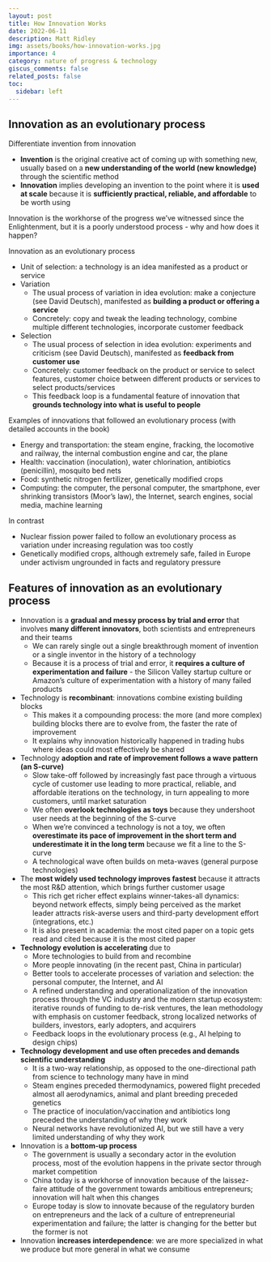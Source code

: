 ```yaml
---
layout: post
title: How Innovation Works
date: 2022-06-11
description: Matt Ridley
img: assets/books/how-innovation-works.jpg
importance: 4
category: nature of progress & technology
giscus_comments: false
related_posts: false
toc:
  sidebar: left
---
```


## Innovation as an evolutionary process

Differentiate invention from innovation
  - **Invention** is the original creative act of coming up with something new, usually based on a **new understanding of the world (new knowledge)** through the scientific method
  - **Innovation** implies developing an invention to the point where it is **used at scale** because it is **sufficiently practical, reliable, and affordable** to be worth using

Innovation is the workhorse of the progress we’ve witnessed since the Enlightenment, but it is a poorly understood process - why and how does it happen?

Innovation as an evolutionary process
- Unit of selection: a technology is an idea manifested as a product or service
- Variation
    - The usual process of variation in idea evolution: make a conjecture (see David Deutsch), manifested as **building a product or offering a service**
    - Concretely: copy and tweak the leading technology, combine multiple different technologies, incorporate customer feedback
- Selection
    - The usual process of selection in idea evolution: experiments and criticism (see David Deutsch), manifested as **feedback from customer use**
    - Concretely: customer feedback on the product or service to select features, customer choice between different products or services to select products/services
    - This feedback loop is a fundamental feature of innovation that **grounds technology into what is useful to people**

Examples of innovations that followed an evolutionary process (with detailed accounts in the book)
- Energy and transportation: the steam engine, fracking, the locomotive and railway, the internal combustion engine and car, the plane
- Health: vaccination (inoculation), water chlorination, antibiotics (penicillin), mosquito bed nets
- Food: synthetic nitrogen fertilizer, genetically modified crops
- Computing: the computer, the personal computer, the smartphone, ever shrinking transistors (Moor’s law), the Internet, search engines, social media, machine learning

In contrast
- Nuclear fission power failed to follow an evolutionary process as variation under increasing regulation was too costly
- Genetically modified crops, although extremely safe, failed in Europe under activism ungrounded in facts and regulatory pressure

## Features of innovation as an evolutionary process

- Innovation is a **gradual and messy process by trial and error** that involves **many different innovators**, both scientists and entrepreneurs and their teams
    - We can rarely single out a single breakthrough moment of invention or a single inventor in the history of a technology
    - Because it is a process of trial and error, it **requires a culture of experimentation and failure** - the Silicon Valley startup culture or Amazon’s culture of experimentation with a history of many failed products
- Technology is **recombinant**: innovations combine existing building blocks
    - This makes it a compounding process: the more (and more complex) building blocks there are to evolve from, the faster the rate of improvement
    - It explains why innovation historically happened in trading hubs where ideas could most effectively be shared
- Technology **adoption and rate of improvement follows a wave pattern (an S-curve)**
    - Slow take-off followed by increasingly fast pace through a virtuous cycle of customer use leading to more practical, reliable, and affordable iterations on the technology, in turn appealing to more customers, until market saturation
    - We often **overlook technologies as toys** because they undershoot user needs at the beginning of the S-curve
    - When we’re convinced a technology is not a toy, we often **overestimate its pace of improvement in the short term and underestimate it in the long term** because we fit a line to the S-curve
    - A technological wave often builds on meta-waves (general purpose technologies)
- The **most widely used technology improves fastest** because it attracts the most R&D attention, which brings further customer usage
    - This rich get richer effect explains winner-takes-all dynamics: beyond network effects, simply being perceived as the market leader attracts risk-averse users and third-party development effort (integrations, etc.)
    - It is also present in academia: the most cited paper on a topic gets read and cited because it is the most cited paper
- **Technology evolution is accelerating** due to
    - More technologies to build from and recombine
    - More people innovating (in the recent past, China in particular)
    - Better tools to accelerate processes of variation and selection: the personal computer, the Internet, and AI
    - A refined understanding and operationalization of the innovation process through the VC industry and the modern startup ecosystem: iterative rounds of funding to de-risk ventures, the lean methodology with emphasis on customer feedback, strong localized networks of builders, investors, early adopters, and acquirers
    - Feedback loops in the evolutionary process (e.g., AI helping to design chips)
- **Technology development and use often precedes and demands scientific understanding**
    - It is a two-way relationship, as opposed to the one-directional path from science to technology many have in mind
    - Steam engines preceded thermodynamics, powered flight preceded almost all aerodynamics, animal and plant breeding preceded genetics
    - The practice of inoculation/vaccination and antibiotics long preceded the understanding of why they work
    - Neural networks have revolutionized AI, but we still have a very limited understanding of why they work
- Innovation is a **bottom-up process**
    - The government is usually a secondary actor in the evolution process, most of the evolution happens in the private sector through market competition
    - China today is a workhorse of innovation because of the laissez-faire attitude of the government towards ambitious entrepreneurs; innovation will halt when this changes
    - Europe today is slow to innovate because of the regulatory burden on entrepreneurs and the lack of a culture of entrepreneurial experimentation and failure; the latter is changing for the better but the former is not
- Innovation **increases interdependence**: we are more specialized in what we produce but more general in what we consume
